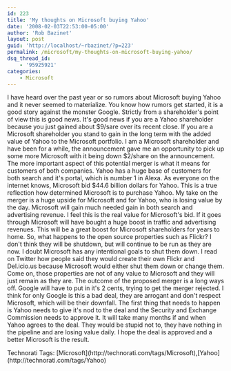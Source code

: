 ```yaml
---
id: 223
title: 'My thoughts on Microsoft buying Yahoo'
date: '2008-02-03T22:53:00-05:00'
author: 'Rob Bazinet'
layout: post
guid: 'http://localhost/~rbazinet/?p=223'
permalink: /microsoft/my-thoughts-on-microsoft-buying-yahoo/
dsq_thread_id:
    - '95925921'
categories:
    - Microsoft
---
```


I have heard over the past year or so rumors about Microsoft buying Yahoo and it never seemed to materialize. You know how rumors get started, it is a good story against the monster Google. Strictly from a shareholder's point of view this is good news. It's good news if you are a Yahoo shareholder because you just gained about $9/sare over its recent close. If you are a Microsoft shareholder you stand to gain in the long term with the added value of Yahoo to the Microsoft portfolio. I am a Microsoft shareholder and have been for a while, the announcement gave me an opportunity to pick up some more Microsoft with it being down $2/share on the announcement. The more important aspect of this potential merger is what it means for customers of both companies. Yahoo has a huge base of customers for both search and it's portal, which is number 1 in Alexa. As everyone on the internet knows, Microsoft bid $44.6 billion dollars for Yahoo. This is a true reflection how determined Microsoft is to purchase Yahoo. My take on the merger is a huge upside for Microsoft and for Yahoo, who is losing value by the day. Microsoft will gain much needed gain in both search and advertising revenue. I feel this is the real value for Microsoft's bid. If it goes through Microsoft will have bought a huge boost in traffic and advertising revenues. This will be a great boost for Microsoft shareholders for years to home. So, what happens to the open source properties such as Flickr? I don't think they will be shutdown, but will continue to be run as they are now. I doubt Microsoft has any intentional goals to shut them down. I read on Twitter how people said they would create their own Flickr and Del.icio.us because Microsoft would either shut them down or change them. Come on, those properties are not of any value to Microsoft and they will just remain as they are. The outcome of the proposed merger is a long ways off. Google will have to put in it's 2 cents, trying to get the merger rejected. I think for only Google is this a bad deal, they are arrogant and don't respect Microsoft, which will be their downfall. The first thing that needs to happen is Yahoo needs to give it's nod to the deal and the Security and Exchange Commission needs to approve it. It will take many months if and when Yahoo agrees to the deal. They would be stupid not to, they have nothing in the pipeline and are losing value daily. I hope the deal is approved and a better Microsoft is the result.

<div class="wlWriterSmartContent" style="display:inline;margin:0;padding:0;">Technorati Tags: [Microsoft](http://technorati.com/tags/Microsoft),[Yahoo](http://technorati.com/tags/Yahoo)</div>